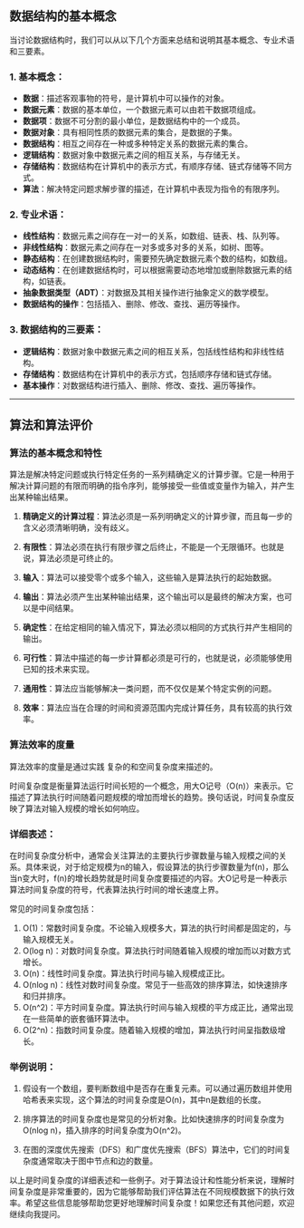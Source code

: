 ## 数据结构的基本概念
当讨论数据结构时，我们可以从以下几个方面来总结和说明其基本概念、专业术语和三要素。

### 1. 基本概念：
- **数据**：描述客观事物的符号，是计算机中可以操作的对象。
- **数据元素**：数据的基本单位，一个数据元素可以由若干数据项组成。
- **数据项**：数据不可分割的最小单位，是数据结构中的一个成员。
- **数据对象**：具有相同性质的数据元素的集合，是数据的子集。
- **数据结构**：相互之间存在一种或多种特定关系的数据元素的集合。
- **逻辑结构**：数据对象中数据元素之间的相互关系，与存储无关。
- **存储结构**：数据结构在计算机中的表示方式，有顺序存储、链式存储等不同方式。
- **算法**：解决特定问题求解步骤的描述，在计算机中表现为指令的有限序列。

### 2. 专业术语：
- **线性结构**：数据元素之间存在一对一的关系，如数组、链表、栈、队列等。
- **非线性结构**：数据元素之间存在一对多或多对多的关系，如树、图等。
- **静态结构**：在创建数据结构时，需要预先确定数据元素个数的结构，如数组。
- **动态结构**：在创建数据结构时，可以根据需要动态地增加或删除数据元素的结构，如链表。
- **抽象数据类型（ADT）**：对数据及其相关操作进行抽象定义的数学模型。
- **数据结构的操作**：包括插入、删除、修改、查找、遍历等操作。

### 3. 数据结构的三要素：
- **逻辑结构**：数据对象中数据元素之间的相互关系，包括线性结构和非线性结构。
- **存储结构**：数据结构在计算机中的表示方式，包括顺序存储和链式存储。
- **基本操作**：对数据结构进行插入、删除、修改、查找、遍历等操作。

---

## 算法和算法评价

### 算法的基本概念和特性

算法是解决特定问题或执行特定任务的一系列精确定义的计算步骤。它是一种用于解决计算问题的有限而明确的指令序列，能够接受一些值或变量作为输入，并产生出某种输出结果。

1. **精确定义的计算过程**：算法必须是一系列明确定义的计算步骤，而且每一步的含义必须清晰明确，没有歧义。

2. **有限性**：算法必须在执行有限步骤之后终止，不能是一个无限循环。也就是说，算法必须是可终止的。

3. **输入**：算法可以接受零个或多个输入，这些输入是算法执行的起始数据。

4. **输出**：算法必须产生出某种输出结果，这个输出可以是最终的解决方案，也可以是中间结果。

5. **确定性**：在给定相同的输入情况下，算法必须以相同的方式执行并产生相同的输出。

6. **可行性**：算法中描述的每一步计算都必须是可行的，也就是说，必须能够使用已知的技术来实现。

7. **通用性**：算法应当能够解决一类问题，而不仅仅是某个特定实例的问题。

8. **效率**：算法应当在合理的时间和资源范围内完成计算任务，具有较高的执行效率。

### 算法效率的度量

算法效率的度量是通过实践 复杂的和空间复杂度来描述的。

时间复杂度是衡量算法运行时间长短的一个概念，用大O记号（O(n)）来表示。它描述了算法执行时间随着问题规模的增加而增长的趋势。换句话说，时间复杂度反映了算法对输入规模的增长如何响应。

### 详细表述：

在时间复杂度分析中，通常会关注算法的主要执行步骤数量与输入规模之间的关系。具体来说，对于给定规模为n的输入，假设算法的执行步骤数量为f(n)，那么当n变大时，f(n)的增长趋势就是时间复杂度要描述的内容。大O记号是一种表示算法时间复杂度的符号，代表算法执行时间的增长速度上界。

常见的时间复杂度包括：

1. O(1)：常数时间复杂度。不论输入规模多大，算法的执行时间都是固定的，与输入规模无关。
2. O(log n)：对数时间复杂度。算法执行时间随着输入规模的增加而以对数方式增长。
3. O(n)：线性时间复杂度。算法执行时间与输入规模成正比。
4. O(nlog n)：线性对数时间复杂度。常见于一些高效的排序算法，如快速排序和归并排序。
5. O(n^2)：平方时间复杂度。算法执行时间与输入规模的平方成正比，通常出现在一些简单的嵌套循环算法中。
6. O(2^n)：指数时间复杂度。随着输入规模的增加，算法执行时间呈指数级增长。

### 举例说明：

1. 假设有一个数组，要判断数组中是否存在重复元素。可以通过遍历数组并使用哈希表来实现，这个算法的时间复杂度是O(n)，其中n是数组的长度。

2. 排序算法的时间复杂度也是常见的分析对象。比如快速排序的时间复杂度为O(nlog n)，插入排序的时间复杂度为O(n^2)。

3. 在图的深度优先搜索（DFS）和广度优先搜索（BFS）算法中，它们的时间复杂度通常取决于图中节点和边的数量。

以上是时间复杂度的详细表述和一些例子。对于算法设计和性能分析来说，理解时间复杂度是非常重要的，因为它能够帮助我们评估算法在不同规模数据下的执行效率。希望这些信息能够帮助您更好地理解时间复杂度！如果您还有其他问题，欢迎继续向我提问。
